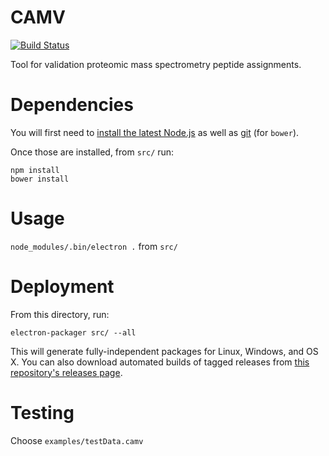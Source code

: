 # CAMV

[![Build Status](https://img.shields.io/travis/naderm/CAMV.svg)](https://travis-ci.org/naderm/CAMV)

Tool for validation proteomic mass spectrometry peptide assignments.

# Dependencies

You will first need to [install the latest Node.js](https://nodejs.org/en/) as
well as [git](https://git-scm.com/) (for `bower`).


Once those are installed, from `src/` run:

```
npm install
bower install
```

# Usage

`node_modules/.bin/electron .` from `src/`

# Deployment

From this directory, run:

```
electron-packager src/ --all
```

This will generate fully-independent packages for Linux, Windows, and OS X. You
can also download automated builds of tagged releases from [this repository's
releases page](https://github.com/naderm/CAMV/releases).

# Testing

Choose `examples/testData.camv`
